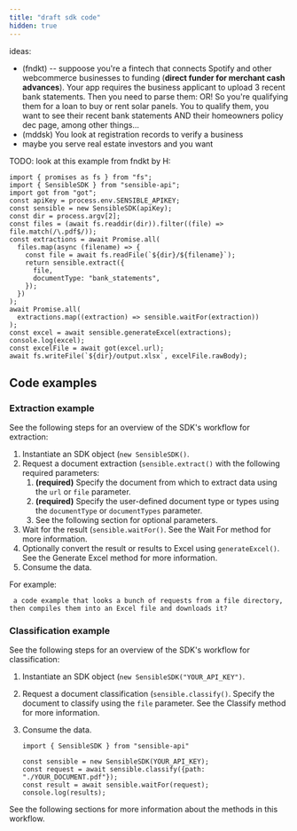```yaml
---
title: "draft sdk code"
hidden: true
---
```




ideas:

- (fndkt) -- suppoose you're a fintech that connects Spotify and other webcommerce businesses to funding (**direct funder for merchant cash advances**). Your app requires the business applicant to upload 3 recent bank statements. Then you need to parse them: OR! So you're qualifying them for a loan to buy or rent solar panels. You to qualify them, you want to see their recent bank statements AND their homeowners policy dec page, among other things... 
- (mddsk) You look at registration records to verify a business
- maybe you serve real estate investors and you want 

TODO: look at this example from fndkt by H:

```
import { promises as fs } from "fs";
import { SensibleSDK } from "sensible-api";
import got from "got";
const apiKey = process.env.SENSIBLE_APIKEY;
const sensible = new SensibleSDK(apiKey);
const dir = process.argv[2];
const files = (await fs.readdir(dir)).filter((file) => file.match(/\.pdf$/));
const extractions = await Promise.all(
  files.map(async (filename) => {
    const file = await fs.readFile(`${dir}/${filename}`);
    return sensible.extract({
      file,
      documentType: "bank_statements",
    });
  })
);
await Promise.all(
  extractions.map((extraction) => sensible.waitFor(extraction))
);
const excel = await sensible.generateExcel(extractions);
console.log(excel);
const excelFile = await got(excel.url);
await fs.writeFile(`${dir}/output.xlsx`, excelFile.rawBody);
```







## Code examples

### Extraction example

See the following steps for an overview of the SDK's workflow for extraction:

1. Instantiate an SDK object (`new SensibleSDK()`. 
2. Request a document extraction (`sensible.extract()` with the following required parameters:
   1.  **(required)** Specify the document from which to extract data using the `url` or `file` parameter. 
   2.  **(required)** Specify the user-defined document type or types using the `documentType` or `documentTypes` parameter.
   3.  See the following section for optional parameters.
3. Wait for the result (`sensible.waitFor()`. See the Wait For method for more information.
4. Optionally convert the result or results to Excel using `generateExcel()`. See the Generate Excel method for more information.
5. Consume the data.

For example:

```node
 a code example that looks a bunch of requests from a file directory, then compiles them into an Excel file and downloads it?
```

### Classification example

See the following steps for an overview of the SDK's workflow for classification:

1. Instantiate an SDK object (`new SensibleSDK("YOUR_API_KEY")`.

2. Request a document classification (`sensible.classify()`.  Specify the document to classify using the `file` parameter. See the Classify method for more information.

3. Consume the data.

   ```node
   import { SensibleSDK } from "sensible-api"
   
   const sensible = new SensibleSDK(YOUR_API_KEY);
   const request = await sensible.classify({path: "./YOUR_DOCUMENT.pdf"}); 
   const result = await sensible.waitFor(request);
   console.log(results);
   ```

   

See the following sections for more information about the methods in this workflow.
